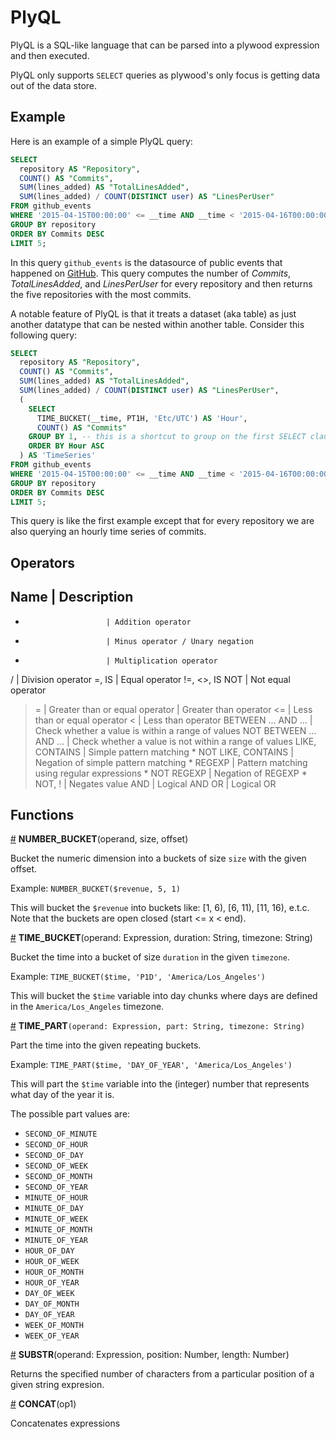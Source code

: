 # PlyQL

PlyQL is a SQL-like language that can be parsed into a plywood expression and then executed.

PlyQL only supports `SELECT` queries as plywood's only focus is getting data out of the data store.

## Example

Here is an example of a simple PlyQL query:

```sql
SELECT
  repository AS "Repository",
  COUNT() AS "Commits",
  SUM(lines_added) AS "TotalLinesAdded",
  SUM(lines_added) / COUNT(DISTINCT user) AS "LinesPerUser"  
FROM github_events
WHERE '2015-04-15T00:00:00' <= __time AND __time < '2015-04-16T00:00:00' AND event_type = "Commit"
GROUP BY repository
ORDER BY Commits DESC
LIMIT 5;
```

In this query `github_events` is the datasource of public events that happened on [GitHub](https://developer.github.com/v3/).
This query computes the number of *Commits*, *TotalLinesAdded*, and *LinesPerUser* for every repository and then returns the five repositories with the most commits.
 
A notable feature of PlyQL is that it treats a dataset (aka table) as just another datatype that can be nested within another table.
Consider this following query:
 
```sql
SELECT
  repository AS "Repository",
  COUNT() AS "Commits",
  SUM(lines_added) AS "TotalLinesAdded",
  SUM(lines_added) / COUNT(DISTINCT user) AS "LinesPerUser",
  (
    SELECT
      TIME_BUCKET(__time, PT1H, 'Etc/UTC') AS 'Hour',
      COUNT() AS "Commits"
    GROUP BY 1, -- this is a shortcut to group on the first SELECT clause
    ORDER BY Hour ASC  
  ) AS 'TimeSeries'
FROM github_events
WHERE '2015-04-15T00:00:00' <= __time AND __time < '2015-04-16T00:00:00' AND event_type = "Commit"
GROUP BY repository
ORDER BY Commits DESC
LIMIT 5;
``` 

This query is like the first example except that for every repository we are also querying an hourly time series of commits.  

## Operators

Name                    | Description
--------------------------------------------------------------
+                       | Addition operator
-                       | Minus operator / Unary negation
*                       | Multiplication operator
/                       | Division operator
=, IS                   | Equal operator
!=, <>, IS NOT          | Not equal operator
>=                      | Greater than or equal operator
>                       | Greater than operator
<=                      | Less than or equal operator
<                       | Less than operator
BETWEEN ... AND ...     | Check whether a value is within a range of values
NOT BETWEEN ... AND ... | Check whether a value is not within a range of values
LIKE, CONTAINS          | Simple pattern matching *
NOT LIKE, CONTAINS      | Negation of simple pattern matching *
REGEXP                  | Pattern matching using regular expressions *
NOT REGEXP              | Negation of REGEXP *
NOT, !                  | Negates value
AND                     | Logical AND
OR                      | Logical OR


## Functions

<a name="number_bucket" href="#number_bucket">#</a> **NUMBER_BUCKET**(operand, size, offset)

Bucket the numeric dimension into a buckets of size `size` with the given offset.

Example: `NUMBER_BUCKET($revenue, 5, 1)`

This will bucket the `$revenue` into buckets like: [1, 6), [6, 11), [11, 16), e.t.c.
Note that the buckets are open closed (start <= x < end).


<a name="time_bucket" href="#time_bucket">#</a> **TIME_BUCKET**(operand: Expression, duration: String, timezone: String)

Bucket the time into a bucket of size `duration` in the given `timezone`.

Example: `TIME_BUCKET($time, 'P1D', 'America/Los_Angeles')`

This will bucket the `$time` variable into day chunks where days are defined in the `America/Los_Angeles` timezone.


<a name="time_part" href="#time_part">#</a> **TIME_PART**`(operand: Expression, part: String, timezone: String)`

Part the time into the given repeating buckets.

Example: `TIME_PART($time, 'DAY_OF_YEAR', 'America/Los_Angeles')`

This will part the `$time` variable into the (integer) number that represents what day of the year it is.

The possible part values are:

* `SECOND_OF_MINUTE`
* `SECOND_OF_HOUR`
* `SECOND_OF_DAY`
* `SECOND_OF_WEEK`
* `SECOND_OF_MONTH`
* `SECOND_OF_YEAR`
* `MINUTE_OF_HOUR`
* `MINUTE_OF_DAY`
* `MINUTE_OF_WEEK`
* `MINUTE_OF_MONTH`
* `MINUTE_OF_YEAR`
* `HOUR_OF_DAY`
* `HOUR_OF_WEEK`
* `HOUR_OF_MONTH`
* `HOUR_OF_YEAR`
* `DAY_OF_WEEK`
* `DAY_OF_MONTH`
* `DAY_OF_YEAR`
* `WEEK_OF_MONTH`
* `WEEK_OF_YEAR`


<a name="substr" href="#substr">#</a> **SUBSTR**(operand: Expression, position: Number, length: Number)

Returns the specified number of characters from a particular position of a given string expresion.

<a name="concat" href="#concat">#</a> **CONCAT**(op1)

Concatenates expressions
